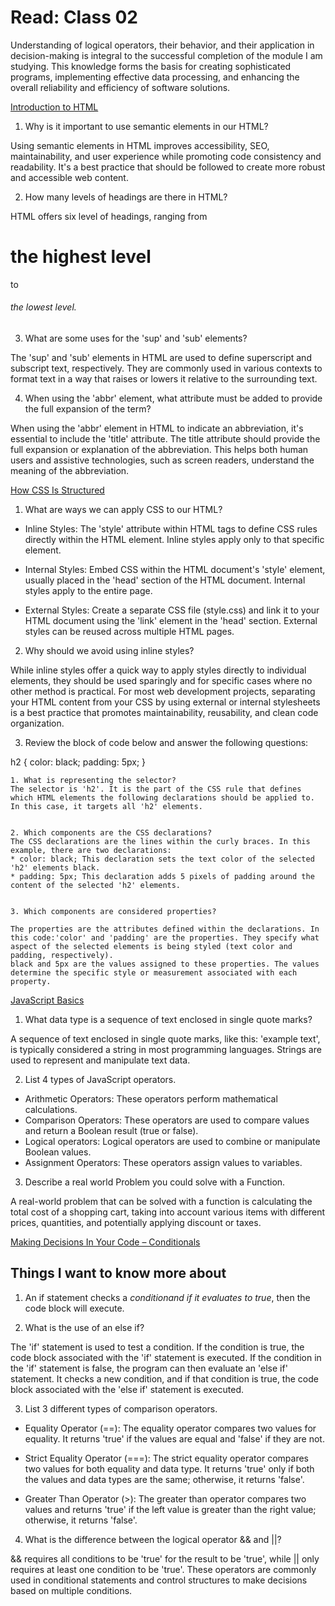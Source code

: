 # Read: Class 02

Understanding of logical operators, their behavior, and their application in decision-making is integral to the successful completion of the module I am studying. This knowledge forms the basis for creating sophisticated programs, implementing effective data processing, and enhancing the overall reliability and efficiency of software solutions.

[Introduction to HTML](https://developer.mozilla.org/en-US/docs/Learn/HTML/Introduction_to_HTML/)

1. Why is it important to use semantic elements in our HTML?

Using semantic elements in HTML improves accessibility, SEO, maintainability, and user experience while promoting code consistency and readability. It's a best practice that should be followed to create more robust and accessible web content.

2. How many levels of headings are there in HTML?

HTML offers six level of headings, ranging from <h1> the highest level </h1> to <h6> the lowest level.</h6>

3. What are some uses for the 'sup' and 'sub' elements?

The 'sup' and 'sub' elements in HTML are used to define superscript and subscript text, respectively. They are commonly used in various contexts to format text in a way that raises or lowers it relative to the surrounding text.

4. When using the 'abbr' element, what attribute must be added to provide the full expansion of the term?

When using the 'abbr' element in HTML to indicate an abbreviation, it's essential to include the 'title' attribute. The title attribute should provide the full expansion or explanation of the abbreviation. This helps both human users and assistive technologies, such as screen readers, understand the meaning of the abbreviation.

[How CSS Is Structured](https://developer.mozilla.org/en-US/docs/Learn/CSS/First_steps/How_CSS_is_structured)

1. What are ways we can apply CSS to our HTML?

* Inline Styles: The 'style' attribute within HTML tags to define CSS rules directly within the HTML element. Inline styles apply only to that specific element.

* Internal Styles: Embed CSS within the HTML document's 'style' element, usually placed in the 'head' section of the HTML document. Internal styles apply to the entire page.

* External Styles: Create a separate CSS file (style.css) and link it to your HTML document using the 'link' element in the 'head' section. External styles can be reused across multiple HTML pages.

2. Why should we avoid using inline styles?

While inline styles offer a quick way to apply styles directly to individual elements, they should be used sparingly and for specific cases where no other method is practical. For most web development projects, separating your HTML content from your CSS by using external or internal stylesheets is a best practice that promotes maintainability, reusability, and clean code organization.

3. Review the block of code below and answer the following questions:

 h2 {
     color: black;
     padding: 5px;
   }

    1. What is representing the selector? 
    The selector is 'h2'. It is the part of the CSS rule that defines which HTML elements the following declarations should be applied to. In this case, it targets all 'h2' elements.


    2. Which components are the CSS declarations?
    The CSS declarations are the lines within the curly braces. In this example, there are two declarations:
    * color: black; This declaration sets the text color of the selected 'h2' elements black.
    * padding: 5px; This declaration adds 5 pixels of padding around the content of the selected 'h2' elements.
 

    3. Which components are considered properties?

    The properties are the attributes defined within the declarations. In this code:'color' and 'padding' are the properties. They specify what aspect of the selected elements is being styled (text color and padding, respectively).
    black and 5px are the values assigned to these properties. The values determine the specific style or measurement associated with each property.

[JavaScript Basics](https://developer.mozilla.org/en-US/docs/Learn/Getting_started_with_the_web/JavaScript_basics)

1. What data type is a sequence of text enclosed in single quote marks?

A sequence of text enclosed in single quote marks, like this: 'example text', is typically considered a string in most programming languages. Strings are used to represent and manipulate text data.

2. List 4 types of JavaScript operators.

* Arithmetic Operators: These operators perform mathematical calculations.
* Comparison Operators: These operators are used to compare values and return a Boolean result (true or false).
* Logical operators: Logical operators are used to combine or manipulate Boolean values.
* Assignment Operators: These operators assign values to variables.

3. Describe a real world Problem you could solve with a Function.

A real-world problem that can be solved with a function is calculating the total cost of a shopping cart, taking into account various items with different prices, quantities, and potentially applying discount or taxes.

[Making Decisions In Your Code – Conditionals](https://developer.mozilla.org/en-US/docs/Learn/JavaScript/Building_blocks/conditionals)

## Things I want to know more about

1. An if statement checks a *condition*_and if it evaluates to *true*_, then the code block will execute.

2. What is the use of an else if?

The 'if' statement is used to test a condition. If the condition is true, the code block associated with the 'if' statement is executed.
If the condition in the 'if' statement is false, the program can then evaluate an 'else if' statement. It checks a new condition, and if that condition is true, the code block associated with the 'else if' statement is executed.

3. List 3 different types of comparison operators.

* Equality Operator (==): The equality operator compares two values for equality. It returns 'true' if the values are equal and 'false' if they are not.

* Strict Equality Operator (===): The strict equality operator compares two values for both equality and data type. It returns 'true' only if both the values and data types are the same; otherwise, it returns 'false'.

* Greater Than Operator (>): The greater than operator compares two values and returns 'true' if the left value is greater than the right value; otherwise, it returns 'false'.

4. What is the difference between the logical operator && and ||?

&& requires all conditions to be 'true' for the result to be 'true', while || only requires at least one condition to be 'true'. These operators are commonly used in conditional statements and control structures to make decisions based on multiple conditions.
